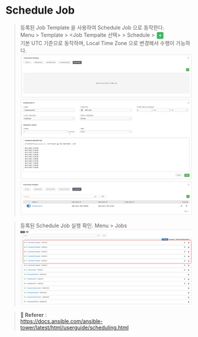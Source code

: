 # Schedule Job
> 등록된 Job Template 을 사용하여 Schedule Job 으로 동작한다. <BR>
> Menu > Template > <Job Tempalte 선택> > Schedule > <img src="../imgs/add-button.png" width=20 height=20 align="absmiddle"/> <BR>
> 기본 UTC 기준으로 동작하며, Local Time Zone 으로 변경해서 수행이 가능하다.
![Schedule](../imgs/schedule.png)
![Schedule](../imgs/create-schedule.png) 
![Schedule](../imgs/list-schedule.png)

> 등록된 Schedule Job 실행 확인.
> Menu > Jobs <br>
![Schedule](../imgs/list-schedule-2.png)

> **:link: Referer** : <BR>
> https://docs.ansible.com/ansible-tower/latest/html/userguide/scheduling.html